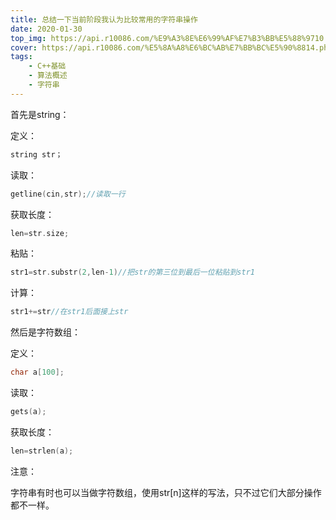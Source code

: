 ```yaml
---
title: 总结一下当前阶段我认为比较常用的字符串操作
date: 2020-01-30
top_img: https://api.r10086.com/%E9%A3%8E%E6%99%AF%E7%B3%BB%E5%88%9710.php
cover: https://api.r10086.com/%E5%8A%A8%E6%BC%AB%E7%BB%BC%E5%90%8814.php   
tags: 
    - C++基础
    - 算法概述
    - 字符串
---
```

首先是string：

定义：

```cpp
string str；
```

读取：

```cpp
getline(cin,str);//读取一行
```

获取长度：

```cpp
len=str.size;
```

粘贴：

```cpp
str1=str.substr(2,len-1)//把str的第三位到最后一位粘贴到str1
```

计算：

```cpp
str1+=str//在str1后面接上str
```

然后是字符数组：

定义：

```cpp
char a[100];
```

读取：

```cpp
gets(a);
```

获取长度：

```cpp
len=strlen(a);
```

注意：

字符串有时也可以当做字符数组，使用str[n]这样的写法，只不过它们大部分操作都不一样。
